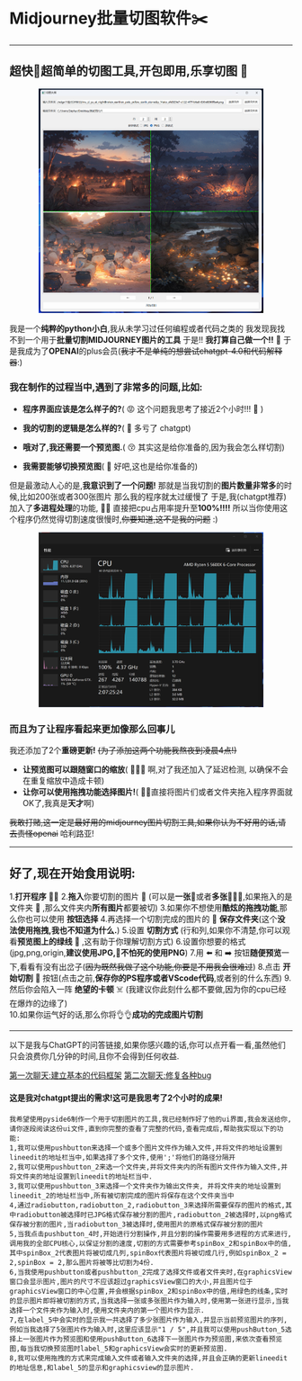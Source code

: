 # Midjourney批量切图软件✂️
---
## 超快🚀超简单的切图工具,开包即用,乐享切图 🤣 

<div align="center"><img src="https://github.com/Muziyu888/ImageSpliter-for-Midjourney/blob/main/pics/%E5%B1%8F%E5%B9%95%E6%88%AA%E5%9B%BE(4).jpg?raw=true" alt="Example Image" width="400"></div>

我是一个**纯粹的python小白**,我从未学习过任何编程或者代码之类的
我发现我找不到一个用于**批量切割MIDJOURNEY图片的工具**
于是!! **我打算自己做一个!!**  😤 
于是我成为了**OPENAI**的plus会员(~~我才不是单纯的想尝试chatgpt-4.0和代码解释器~~:)


### 我在制作的过程当中,遇到了非常多的问题,比如:

- **程序界面应该是怎么样子的?**( 😡 这个问题我思考了接近2个小时!!! 🧠 )

- **我的切割的逻辑是怎么样的?**(  👏  多亏了 chatgpt)

- **哦对了,我还需要一个预览图.**( 😚 其实这是给你准备的,因为我会怎么样切割)

- **我需要能够切换预览图**( 💋 好吧,这也是给你准备的)


但是最激动人心的是,**我意识到了一个问题!**
那就是当我切割的**图片数量非常多**的时候,比如200张或者300张图片
那么我的程序就太过缓慢了
于是,我(chatgpt推荐)加入了**多进程处理**的功能, ✊🏼 直接把cpu占用率提升至**100%!!!!**
所以当你使用这个程序仍然觉得切割速度很慢时,~~你要知道,这不是我的问题~~ :)

<div align="center"><img src="https://github.com/Muziyu888/ImageSpliter-for-Midjourney/blob/main/pics/%E5%B1%8F%E5%B9%95%E6%88%AA%E5%9B%BE(5).jpg?raw=true" alt="Example Image" width="400"></div>

### 而且为了让程序看起来更加像那么回事儿
我还添加了2个**重磅更新!**
~~(为了添加这两个功能我熬夜到凌晨4点!)~~

- **让预览图可以跟随窗口的缩放**( 🧙🏻‍♂️ 啊,对了我还加入了延迟检测, 以确保不会在重复缩放中造成卡顿)
- **让你可以使用拖拽功能选择图片!**( ✋🏻直接将图片们或者文件夹拖入程序界面就OK了,我真是**天才**啊)

~~我敢打赌,这一定是最好用的midjourney图片切割工具,如果你认为不好用的话,请去责怪openai~~
哈利路亚!

---

## 好了,现在开始食用说明:

1.**打开程序** ✌🏼
2.**拖入**你要切割的图片 🎴 (可以是**一张**🎴或者**多张**🎴🎴🎴,如果拖入的是文件夹 📁 ,那么文件夹内**所有图片**都要被切)
3.如果你不想使用**酷炫的拖拽功能**,那么你也可以使用 **按钮选择**
4.再选择一个切割完成的图片的 💾 **保存文件夹**(这个**没法使用拖拽,我也不知道为什么.**)
5.设置 **切割方式** (行和列,如果你不清楚,你可以观看**预览图上的绿线** 🤢 ,这有助于你理解切割方式)
6.设置你想要的格式(jpg,png,origin,**建议使用JPG,🧠不怕死的使用PNG**)
7.用 ⬅️ 和 ➡️ 按钮**随便预览**一下,看看有没有出岔子(~~因为既然我做了这个功能,你要是不用我会很难过~~)
8.点击 **开始切割** 💪 按钮(点击之前,**保存你的PS程序或者VScode代码**,或者别的什么东西)
9.然后你会陷入一阵 **绝望的卡顿** ☠️ (我建议你此刻什么都不要做,因为你的cpu已经在爆炸的边缘了)\
10.如果你运气好的话,那么你将👌👌**成功的完成图片切割**


---

以下是我与ChatGPT的问答链接,如果你感兴趣的话,你可以点开看一看,虽然他们只会浪费你几分钟的时间,且你不会得到任何收益.

[第一次聊天:建立基本的代码框架](https://chat.openai.com/share/f65686db-bae7-4b7d-83d4-f870a268463e)
[第二次聊天:修复各种bug](https://chat.openai.com/share/ba836d06-5c96-42d8-85d1-b158e39b21d8)

#### 这是我对chatgpt提出的需求!这可是我思考了2个小时的成果!

```
我希望使用pyside6制作一个用于切割图片的工具,我已经制作好了他的ui界面,我会发送给你,请你逐段阅读这份ui文件,直到你完整的查看了完整的代码,查看完成后,帮助我实现以下的功能:
1,我可以使用pushbutton来选择一个或多个图片文件作为输入文件,并将文件的地址设置到lineedit的地址栏当中,如果选择了多个文件,使用';'将他们的路径分隔开
2,我可以使用pushbutton_2来选一个文件夹,并将文件夹内的所有图片文件作为输入文件,并将文件夹的地址设置到lineedit的地址栏当中.
3,我可以使用pushbutton_3来选择一个文件夹作为输出文件夹, 并将文件夹的地址设置到lineedit_2的地址栏当中,所有被切割完成的图片将保存在这个文件夹当中
4,通过radiobutton,radiobutton_2,radiobutton_3来选择所需要保存的图片的格式,其中radiobutton被选择时已JPG格式保存被分割的图片,radiobutton_2被选择时,以png格式保存被分割的图片,当radiobutton_3被选择时,使用图片的原格式保存被分割的图片
5,当我点击pushbutton_4时,开始进行分割操作,并且分割的操作需要用多进程的方式来进行,调用我的全部CPU核心,以保证分割的速度,切割的方式需要参考spinBox_2和spinBox中的值,其中spinBox_2代表图片将被切成几列,spinBox代表图片将被切成几行,例如spinBox_2 = 2,spinBox = 2,那么图片将被等比切割为4份.
6,当我使用pushbutton或者pushbutton_2完成了选择文件或者文件夹时,在graphicsView窗口会显示图片,图片的尺寸不应该超过graphicsView窗口的大小,并且图片位于graphicsView窗口的中心位置,并会根据spinBox_2和spinBox中的值,用绿色的线条,实时的显示图片即将被切割的方式,当我选择一张或多张图片作为输入时,使用第一张进行显示,当我选择一个文件夹作为输入时,使用文件夹内的第一个图片作为显示.
7,在label_5中会实时的显示我一共选择了多少张图片作为输入,并显示当前预览图片的序列,例如当我选择了5张图片作为输入时,这里应该显示"1 / 5",并且我可以使用pushButton_5选择上一张图片作为预览图和使用pushButton_6选择下一张图片作为预览图,来依次查看预览图,每当我切换预览图时label_5和graphicsView会实时的更新预览图.
8,我可以使用拖拽的方式来完成输入文件或者输入文件夹的选择,并且会正确的更新lineedit的地址信息,和label_5的显示和graphicsview的显示图片.
```